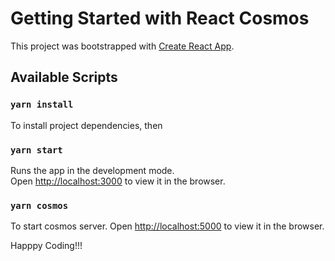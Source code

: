 # Getting Started with React Cosmos

This project was bootstrapped with [Create React App](https://github.com/facebook/create-react-app).

## Available Scripts

### `yarn install` 

To install project dependencies, then


### `yarn start`

Runs the app in the development mode.\
Open [http://localhost:3000](http://localhost:3000) to view it in the browser.

### `yarn cosmos` 

To start cosmos server.
Open [http://localhost:5000](http://localhost:5000) to view it in the browser.

Happpy Coding!!!
